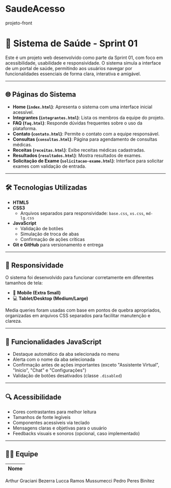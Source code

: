 # SaudeAcesso
projeto-front
# 🏥 Sistema de Saúde - Sprint 01

Este é um projeto web desenvolvido como parte da Sprint 01, com foco em acessibilidade, usabilidade e responsividade. O sistema simula a interface de um portal de saúde, permitindo aos usuários navegar por funcionalidades essenciais de forma clara, interativa e amigável.

---

## 🌐 Páginas do Sistema

- **Home (`index.html`)**: Apresenta o sistema com uma interface inicial acessível.
- **Integrantes (`integrantes.html`)**: Lista os membros da equipe do projeto.
- **FAQ (`faq.html`)**: Responde dúvidas frequentes sobre o uso da plataforma.
- **Contato (`contato.html`)**: Permite o contato com a equipe responsável.
- **Consultas (`consultas.html`)**: Página para agendamento de consultas médicas.
- **Receitas (`receitas.html`)**: Exibe receitas médicas cadastradas.
- **Resultados (`resultados.html`)**: Mostra resultados de exames.
- **Solicitação de Exame (`solicitacao-exame.html`)**: Interface para solicitar exames com validação de entrada.

---

## 🛠️ Tecnologias Utilizadas

- **HTML5**
- **CSS3**
  - Arquivos separados para responsividade: `base.css`, `xs.css`, `md-lg.css`
- **JavaScript**
  - Validação de botões
  - Simulação de troca de abas
  - Confirmação de ações críticas
- **Git e GitHub** para versionamento e entrega

---

## 📱 Responsividade

O sistema foi desenvolvido para funcionar corretamente em diferentes tamanhos de tela:
- 📱 **Mobile (Extra Small)**
- 💻 **Tablet/Desktop (Medium/Large)**

Media queries foram usadas com base em pontos de quebra apropriados, organizadas em arquivos CSS separados para facilitar manutenção e clareza.

---

## 🧩 Funcionalidades JavaScript

- Destaque automático da aba selecionada no menu
- Alerta com o nome da aba selecionada
- Confirmação antes de ações importantes (exceto "Assistente Virtual", "Início", "Chat" e "Configurações")
- Validação de botões desativados (classe `.disabled`)

---

## 🔍 Acessibilidade

- Cores contrastantes para melhor leitura
- Tamanhos de fonte legíveis
- Componentes acessíveis via teclado
- Mensagens claras e objetivas para o usuário
- Feedbacks visuais e sonoros (opcional, caso implementado)

---

## 🧑‍💻 Equipe

| Nome | 
|------|
Arthur Graciani Bezerra 
Lucca Ramos Mussumecci
Pedro Peres Binitez




